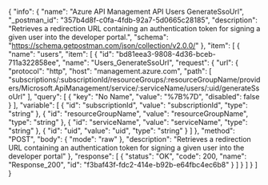 {
  "info": {
    "name": "Azure API Management API Users GenerateSsoUrl",
    "_postman_id": "357b4d8f-c0fa-4fdb-92a7-5d0665c28185",
    "description": "Retrieves a redirection URL containing an authentication token for signing a given user into the developer portal.",
    "schema": "https://schema.getpostman.com/json/collection/v2.0.0/"
  },
  "item": [
    {
      "name": "users",
      "item": [
        {
          "id": "bd81eea3-9808-4d36-bceb-711a322858ee",
          "name": "Users_GenerateSsoUrl",
          "request": {
            "url": {
              "protocol": "http",
              "host": "management.azure.com",
              "path": [
                "subscriptions/:subscriptionId/resourceGroups/:resourceGroupName/providers/Microsoft.ApiManagement/service/:serviceName/users/:uid/generateSsoUrl"
              ],
              "query": [
                {
                  "key": "No Name",
                  "value": "%7B%7D",
                  "disabled": false
                }
              ],
              "variable": [
                {
                  "id": "subscriptionId",
                  "value": "subscriptionId",
                  "type": "string"
                },
                {
                  "id": "resourceGroupName",
                  "value": "resourceGroupName",
                  "type": "string"
                },
                {
                  "id": "serviceName",
                  "value": "serviceName",
                  "type": "string"
                },
                {
                  "id": "uid",
                  "value": "uid",
                  "type": "string"
                }
              ]
            },
            "method": "POST",
            "body": {
              "mode": "raw"
            },
            "description": "Retrieves a redirection URL containing an authentication token for signing a given user into the developer portal"
          },
          "response": [
            {
              "status": "OK",
              "code": 200,
              "name": "Response_200",
              "id": "f3baf43f-fdc2-414e-b92b-e64fbc4ec6b8"
            }
          ]
        }
      ]
    }
  ]
}